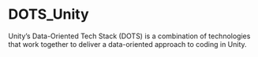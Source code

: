 # DOTS_Unity
Unity’s Data-Oriented Tech Stack (DOTS) is a combination of technologies that work together to deliver a data-oriented approach to coding in Unity.
